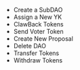 - Create a SubDAO
- Assign a New YK
- ClawBack Tokens
- Send Voter Token
- Create New Proposal
- Delete DAO
- Transfer Tokens
- Withdraw Tokens
